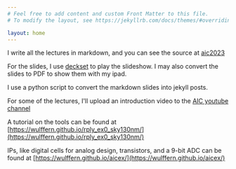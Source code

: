 ```yaml
---
# Feel free to add content and custom Front Matter to this file.
# To modify the layout, see https://jekyllrb.com/docs/themes/#overriding-theme-defaults

layout: home
---
```


I write all the lectures in markdown, and you can see the source at
[aic2023](https://github.com/wulffern/aic2023)

For the slides, I use [deckset](https://www.deckset.com) to play the slideshow.
I may also convert the slides to PDF to show them with my ipad.

I use a python script to convert the markdown slides into jekyll posts.

For some of the lectures, I'll upload an introduction video to the [AIC youtube channel](https://www.youtube.com/playlist?list=PLybHXZ9FyEhZ3HT2KPzjY2bmMJupRX2M6)

A tutorial on the tools can be found at [https://wulffern.github.io/rply_ex0_sky130nm/](https://wulffern.github.io/rply_ex0_sky130nm/)

IPs, like digital cells for analog design, transistors, and a 9-bit ADC can be found at [https://wulffern.github.io/aicex/](https://wulffern.github.io/aicex/)
